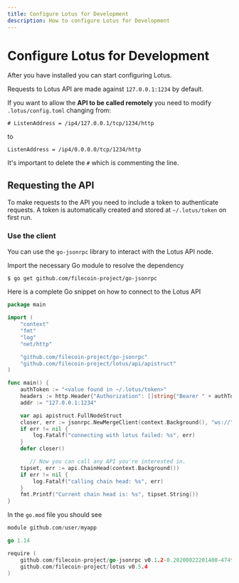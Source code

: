 ```yaml
---
title: Configure Lotus for Development
description: How to configure Lotus for Development
---
```


# Configure Lotus for Development

After you have installed you can start configuring Lotus.

Requests to Lotus API are made against `127.0.0.1:1234` by default.

If you want to allow the **API to be called remotely** you need to modify `.lotus/config.toml` changing from:

```
# ListenAddress = /ip4/127.0.0.1/tcp/1234/http
```

to

```
ListenAddress = /ip4/0.0.0.0/tcp/1234/http
```

It's important to delete the `#` which is commenting the line.

## Requesting the API

To make requests to the API you need to include a token to authenticate requests. A token is automatically created and stored at `~/.lotus/token` on first run.

### Use the client

You can use the `go-jsonrpc` library to interact with the Lotus API node.

Import the necessary Go module to resolve the dependency

```bash
$ go get github.com/filecoin-project/go-jsonrpc
```

Here is a complete Go snippet on how to connect to the Lotus API

```go
package main

import (
	"context"
	"fmt"
	"log"
	"net/http"

	"github.com/filecoin-project/go-jsonrpc"
	"github.com/filecoin-project/lotus/api/apistruct"
)

func main() {
	authToken := "<value found in ~/.lotus/token>"
	headers := http.Header{"Authorization": []string{"Bearer " + authToken}}
	addr := "127.0.0.1:1234"

	var api apistruct.FullNodeStruct
	closer, err := jsonrpc.NewMergeClient(context.Background(), "ws://"+addr+"/rpc/v0", "Filecoin", []interface{}{&api.Internal, &api.CommonStruct.Internal}, headers)
	if err != nil {
		log.Fatalf("connecting with lotus failed: %s", err)
	}
	defer closer()

       // Now you can call any API you're interested in.
	tipset, err := api.ChainHead(context.Background())
	if err != nil {
		log.Fatalf("calling chain head: %s", err)
	}
	fmt.Printf("Current chain head is: %s", tipset.String())
}

```

In the `go.mod` file you should see

```go
module github.com/user/myapp

go 1.14

require (
	github.com/filecoin-project/go-jsonrpc v0.1.2-0.20200822201400-474f4fdccc52
	github.com/filecoin-project/lotus v0.5.4
)
```
